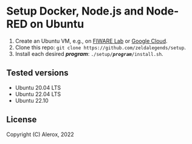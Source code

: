 # Setup Docker, Node.js and Node-RED on Ubuntu
1. Create an Ubuntu VM, e.g., on [FIWARE Lab](https://cloud.lab.fiware.org) or [Google Cloud](https://console.cloud.google.com/compute/instancesAdd).
2. Clone this repo: ``git clone https://github.com/zeldalegends/setup``.
3. Install each desired ***program***: ``./setup/``***``program``***``/install.sh``.
## Tested versions
- Ubuntu 20.04 LTS
- Ubuntu 22.04 LTS
- Ubuntu 22.10
## License
Copyright (C) Alerox, 2022
